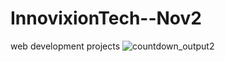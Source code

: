 # InnovixionTech--Nov2
web development projects
![countdown_output2](https://github.com/RaniRitika/InnovixionTech--Nov2/assets/123168186/0265ca75-6f37-48b3-b799-999a49a35fe4)

